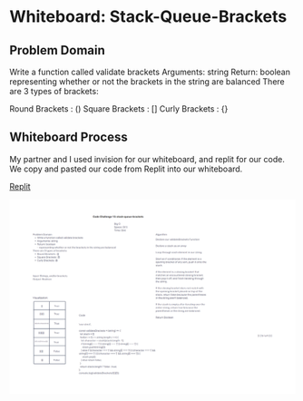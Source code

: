 # Whiteboard: Stack-Queue-Brackets

## Problem Domain

Write a function called validate brackets
Arguments: string
Return: boolean
representing whether or not the brackets in the string are balanced
There are 3 types of brackets:

Round Brackets : ()
Square Brackets : []
Curly Brackets : {}

## Whiteboard Process

My partner and I used invision for our whiteboard, and replit for our code. We copy and pasted our code from Replit into our whiteboard.

[Replit](https://replit.com/@Jrc2855/HumiliatingTidyFactors#index.js)

![Stack-Queue-Brackets Whiteboard](./assets/Stack-Queue-Brackets.png)
